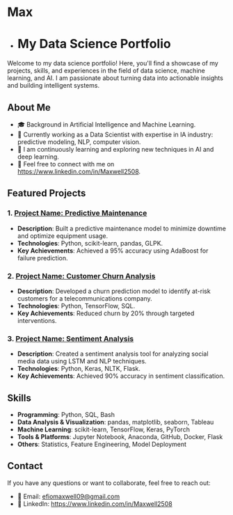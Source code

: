 # Max
- # My Data Science Portfolio

Welcome to my data science portfolio! Here, you'll find a showcase of my projects, skills, and experiences in the field of data science, machine learning, and AI. I am passionate about turning data into actionable insights and building intelligent systems.

## About Me

- 🎓 Background in Artificial Intelligence and Machine Learning.
- 💼 Currently working as a Data Scientist with expertise in IA industry: predictive modeling, NLP, computer vision.
- 🌱 I am continuously learning and exploring new techniques in AI and deep learning.
- 💬 Feel free to connect with me on https://www.linkedin.com/in/Maxwell2508.

## Featured Projects

### 1. [Project Name: Predictive Maintenance](https://github.com/username/project1)
   - **Description**: Built a predictive maintenance model to minimize downtime and optimize equipment usage.
   - **Technologies**: Python, scikit-learn, pandas, GLPK.
   - **Key Achievements**: Achieved a 95% accuracy using AdaBoost for failure prediction.

### 2. [Project Name: Customer Churn Analysis](https://github.com/username/project2)
   - **Description**: Developed a churn prediction model to identify at-risk customers for a telecommunications company.
   - **Technologies**: Python, TensorFlow, SQL.
   - **Key Achievements**: Reduced churn by 20% through targeted interventions.

### 3. [Project Name: Sentiment Analysis](https://github.com/username/project3)
   - **Description**: Created a sentiment analysis tool for analyzing social media data using LSTM and NLP techniques.
   - **Technologies**: Python, Keras, NLTK, Flask.
   - **Key Achievements**: Achieved 90% accuracy in sentiment classification.

## Skills

- **Programming**: Python, SQL, Bash
- **Data Analysis & Visualization**: pandas, matplotlib, seaborn, Tableau
- **Machine Learning**: scikit-learn, TensorFlow, Keras, PyTorch
- **Tools & Platforms**: Jupyter Notebook, Anaconda, GitHub, Docker, Flask
- **Others**: Statistics, Feature Engineering, Model Deployment

## Contact

If you have any questions or want to collaborate, feel free to reach out:

- 📧 Email: efiomaxwell09@gmail.com
- 💼 LinkedIn: https://www.linkedin.com/in/Maxwell2508


<!---
Maxwellzen25/Maxwellzen25 is a ✨ special ✨ repository because its `README.md` (this file) appears on your GitHub profile.
You can click the Preview link to take a look at your changes.
--->
